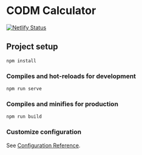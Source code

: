 # CODM Calculator
[![Netlify Status](https://api.netlify.com/api/v1/badges/dc8dfbf3-036b-4510-886a-dc32278b7a74/deploy-status)](https://app.netlify.com/sites/codm-calc/deploys)

## Project setup
```
npm install
```

### Compiles and hot-reloads for development
```
npm run serve
```

### Compiles and minifies for production
```
npm run build
```

### Customize configuration
See [Configuration Reference](https://cli.vuejs.org/config/).
